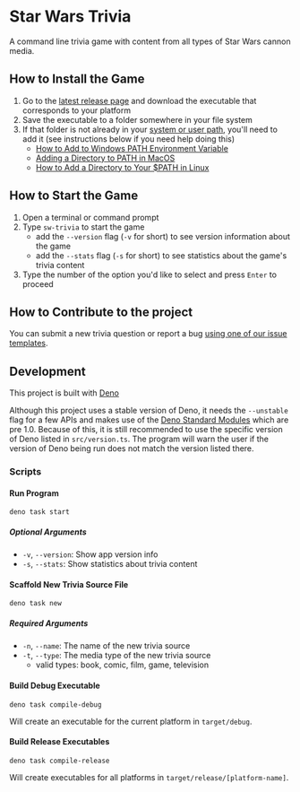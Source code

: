 # Star Wars Trivia

A command line trivia game with content from all types of Star Wars cannon media.

## How to Install the Game

1. Go to the [latest release page](https://github.com/dev-nicolaos/sw-trivia/releases/latest)
   and download the executable that corresponds to your platform
2. Save the executable to a folder somewhere in your file system
3. If that folder is not already in your [system or user path](https://en.wikipedia.org/wiki/PATH_(variable)),
   you'll need to add it (see instructions below if you need help doing this)
   - [How to Add to Windows PATH Environment Variable](https://helpdeskgeek.com/windows-10/add-windows-path-environment-variable/)
   - [Adding a Directory to PATH in MacOS](https://osxdaily.com/2014/08/14/add-new-path-to-path-command-line/)
   - [How to Add a Directory to Your $PATH in Linux](https://www.howtogeek.com/658904/how-to-add-a-directory-to-your-path-in-linux/)

## How to Start the Game

1. Open a terminal or command prompt
2. Type `sw-trivia` to start the game
   - add the `--version` flag (`-v` for short) to see version information about the game
   - add the `--stats` flag (`-s` for short) to see statistics about the game's trivia content
3. Type the number of the option you'd like to select and press `Enter` to proceed

## How to Contribute to the project

You can submit a new trivia question or report a bug [using one of our issue templates](https://github.com/dev-nicolaos/sw-trivia/issues/new/choose).

## Development

This project is built with [Deno](https://deno.land)

Although this project uses a stable version of Deno, it needs the `--unstable` flag for a few APIs and makes use of the [Deno Standard Modules](https://deno.land/std) which are pre 1.0.
Because of this, it is still recommended to use the specific version of Deno listed in `src/version.ts`.
The program will warn the user if the version of Deno being run does not match the version listed there.

### Scripts

#### Run Program

`deno task start`

##### Optional Arguments

- `-v`, `--version`: Show app version info
- `-s`, `--stats`: Show statistics about trivia content

#### Scaffold New Trivia Source File

`deno task new`

##### Required Arguments

- `-n`, `--name`: The name of the new trivia source
- `-t`, `--type`: The media type of the new trivia source
  - valid types: book, comic, film, game, television

#### Build Debug Executable

`deno task compile-debug`

Will create an executable for the current platform in `target/debug`.

#### Build Release Executables

`deno task compile-release`

Will create executables for all platforms in `target/release/[platform-name]`.
